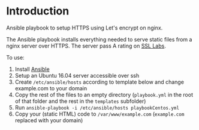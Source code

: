 # Introduction

Ansible playbook to setup HTTPS using Let's encrypt on nginx.

The Ansible playbook installs everything needed to serve static files from a nginx server over HTTPS.
The server pass A rating on [SSL Labs](https://www.ssllabs.com/).

To use:
 1. Install [Ansible](https://www.ansible.com/)
 2. Setup an Ubuntu 16.04 server accessible over ssh
 3. Create `/etc/ansible/hosts` according to template below and change example.com to your domain
 4. Copy the rest of the files to an empty directory (`playbook.yml` in the root of that folder and the rest in the `templates` subfolder)
 5. Run `ansible-playbook -i /etc/ansible/hosts playbookCentos.yml`
 6. Copy your (static HTML) code to `/var/www/example.com` (`example.com` replaced with your domain)
